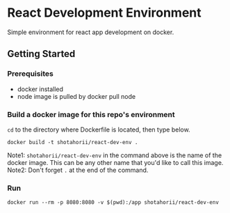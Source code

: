 # React Development Environment
Simple environment for react app development on docker.

## Getting Started

### Prerequisites
- docker installed 
- node image is pulled by docker pull node

### Build a docker image for this repo's environment

`cd` to the directory where Dockerfile is located, then type below. 

```
docker build -t shotahorii/react-dev-env .
```
Note1: `shotahorii/react-dev-env` in the command above is the name of the docker image. This can be any other name that you'd like to call this image.   
Note2: Don't forget `.` at the end of the command. 

### Run

```
docker run --rm -p 8080:8080 -v $(pwd):/app shotahorii/react-dev-env
```